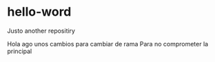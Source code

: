 # hello-word
Justo another repositiry 


Hola ago unos cambios para cambiar de rama
Para no comprometer la principal
